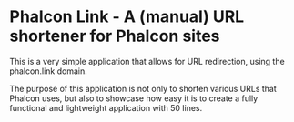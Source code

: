 Phalcon Link - A (manual) URL shortener for Phalcon sites
=========================================================

This is a very simple application that allows for URL redirection, using the phalcon.link domain. 

The purpose of this application is not only to shorten various URLs that Phalcon uses, but also to showcase how easy it is to create a fully functional and lightweight application with 50 lines.
